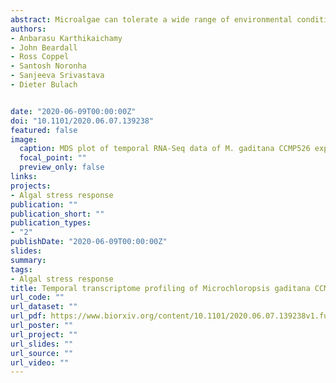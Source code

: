 ```yaml
---
abstract: Microalgae can tolerate a wide range of environmental conditions and have been exploited for their lipid and carbohydrate accumulating properties. The utility of this process could be further enhanced through understanding the critical gene regulatory networks that govern the acclimatization process. Advancements in systems biology and sequencing tools now enable us to obtain a genome-wide overview of gene expression under particular conditions of interest. Under salinity stress, Microchloropsis gaditana CCMP526, a commercially important alga has been previously reported to accumulate carbohydrate and lipid. To understand the mechanism of acclimatization, here we report a temporal transcriptomic analysis of M. gaditana under two different salinity levels (55 and 100 PSU). The short term (0, 1 and 6 h) and long term (24 and 72 h) responses of the salt-induced transcript pool were used to identify salinity-inducible genes using correspondence analysis. The transcript abundance of genes involved in triacylglycerol biosynthesis, membrane lipid modification, carbon assimilation and shunting, and osmolyte biosynthesis indicated that M. gaditana employs a two-stage acclimatization strategy during hypersaline conditions.
authors:
- Anbarasu Karthikaichamy
- John Beardall
- Ross Coppel
- Santosh Noronha
- Sanjeeva Srivastava
- Dieter Bulach


date: "2020-06-09T00:00:00Z"
doi: "10.1101/2020.06.07.139238"
featured: false
image:
  caption: MDS plot of temporal RNA-Seq data of M. gaditana CCMP526 exposed to different levels of salinity.
  focal_point: ""
  preview_only: false
links:
projects:
- Algal stress response
publication: ""
publication_short: ""
publication_types:
- "2"
publishDate: "2020-06-09T00:00:00Z"
slides: 
summary:
tags:
- Algal stress response
title: Temporal transcriptome profiling of Microchloropsis gaditana CCMP526 under hyper-saline conditions
url_code: ""
url_dataset: ""
url_pdf: https://www.biorxiv.org/content/10.1101/2020.06.07.139238v1.full.pdf
url_poster: ""
url_project: ""
url_slides: ""
url_source: ""
url_video: ""
---
```

